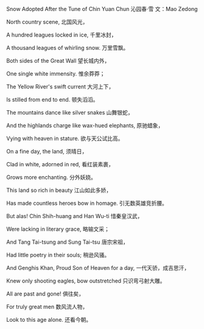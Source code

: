 Snow Adopted After the Tune of Chin Yuan Chun
               沁园春·雪
            文：Mao Zedong

North country scene,
    北国风光，

A hundred leagues locked in ice,
        千里冰封，

A thousand leagues of whirling snow.
        万里雪飘。

Both sides of the Great Wall
        望长城内外，

One single white immensity.
        惟余莽莽；

The Yellow River's swift current
        大河上下，

Is stilled from end to end.
        顿失滔滔。

The mountains dance like silver snakes
        山舞银蛇，

And the highlands charge like wax-hued elephants,
        原驰蜡象，

Vying with heaven in stature.
        欲与天公试比高。

On a fine day, the land,
        须晴日，

Clad in white, adorned in red,
        看红装素裹，

Grows more enchanting.
        分外妖娆。

This land so rich in beauty
        江山如此多娇，

Has made countless heroes bow in homage.
        引无数英雄竞折腰。

But alas! Chin Shih-huang and Han Wu-ti
        惜秦皇汉武，

Were lacking in literary grace,
        略输文采；

And Tang Tai-tsung and Sung Tai-tsu
        唐宗宋祖，

Had little poetry in their souls;
        稍逊风骚。

And Genghis Khan, Proud Son of Heaven for a day,
        一代天骄，成吉思汗，

Knew only shooting eagles, bow outstretched
        只识弯弓射大雕。

All are past and gone!
        俱往矣，

For truly great men
    数风流人物，

Look to this age alone.
    还看今朝。